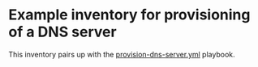 # Example inventory for provisioning of a DNS server

This inventory pairs up with the [provision-dns-server.yml](https://github.com/dimjost/infra-ansible/blob/osp-admin-instance/playbooks/provision-dns-server.yml) playbook.
